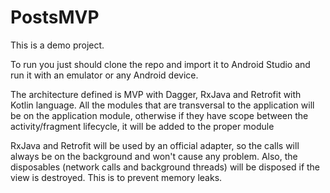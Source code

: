 # PostsMVP

This is a demo project. 

To run you just should clone the repo and import it to Android Studio and run it with an emulator or any Android device.

The architecture defined is MVP with Dagger, RxJava and Retrofit with Kotlin language.
All the modules that are transversal to the application will be on the application module, otherwise if they have scope between the activity/fragment lifecycle, it will be added to the proper module

RxJava and Retrofit will be used by an official adapter, so the calls will always be on the background and won't cause any problem. Also, the disposables (network calls and background threads) will be disposed if the view is destroyed.
This is to prevent memory leaks.  

 